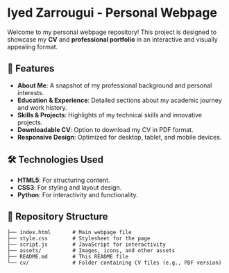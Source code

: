 # Iyed Zarrougui - Personal Webpage  

Welcome to my personal webpage repository! This project is designed to showcase my **CV** and **professional portfolio** in an interactive and visually appealing format.  

## 🌟 Features  
- **About Me**: A snapshot of my professional background and personal interests.  
- **Education & Experience**: Detailed sections about my academic journey and work history.  
- **Skills & Projects**: Highlights of my technical skills and innovative projects.  
- **Downloadable CV**: Option to download my CV in PDF format.  
- **Responsive Design**: Optimized for desktop, tablet, and mobile devices.  

## 🛠️ Technologies Used  
- **HTML5**: For structuring content.  
- **CSS3**: For styling and layout design.  
- **Python**: For interactivity and functionality.  

## 📂 Repository Structure  
```plaintext
├── index.html       # Main webpage file  
├── style.css        # Stylesheet for the page  
├── script.js        # JavaScript for interactivity  
├── assets/          # Images, icons, and other assets  
├── README.md        # This README file  
└── cv/              # Folder containing CV files (e.g., PDF version)  

